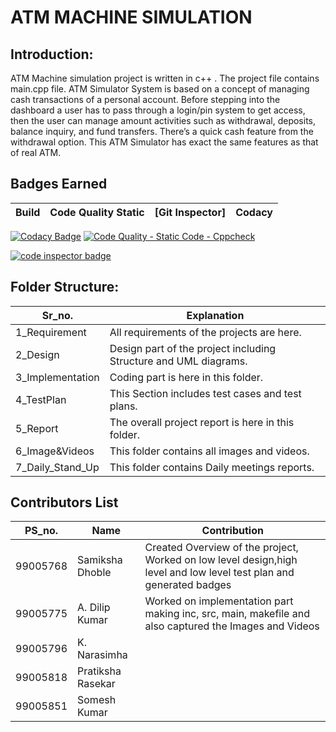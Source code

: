 # ATM MACHINE SIMULATION


## Introduction:

   ATM Machine simulation project is written in c++ . The project file contains main.cpp file. ATM Simulator System is based on a concept of managing cash transactions of a personal account. Before stepping into the dashboard a user has to pass through a login/pin system to get access, then the user can manage amount activities such as withdrawal, deposits, balance inquiry, and fund transfers. There’s a quick cash feature from the withdrawal option. This ATM Simulator has exact the same features as that of real ATM.


## Badges Earned
| Build | Code Quality Static | [Git Inspector] | Codacy | 
|-------|---------------------|-----------------|--------|

[![Codacy Badge](https://api.codacy.com/project/badge/Grade/7ece81ccf29f48829e1e5a4d9ce11fe5)](https://app.codacy.com/gh/samikshadhoble/OOPS_miniproject?utm_source=github.com&utm_medium=referral&utm_content=samikshadhoble/OOPS_miniproject&utm_campaign=Badge_Grade_Settings)  [![Code Quality - Static Code - Cppcheck](https://github.com/samikshadhoble/OOPS_miniproject/actions/workflows/cppcheck.yml/badge.svg)](https://github.com/samikshadhoble/OOPS_miniproject/actions/workflows/cppcheck.yml)

<a href="https://frontend.code-inspector.com/public/user/github/samikshadhoble">
   <img src="https://code-inspector.com/public/badge/user/github/samikshadhoble?style=light" alt="code inspector badge" />
</a>

## Folder Structure:
| Sr_no. | Explanation |
|--------|-------------|
| 1_Requirement| All requirements of the projects are here. |
| 2_Design | Design part of the project including Structure and UML diagrams. |
| 3_Implementation | Coding part is here in this folder. |
| 4_TestPlan | This Section includes test cases and test plans. |
| 5_Report | The overall project report is here in this folder. |
| 6_Image&Videos | This folder contains all images and videos. |
| 7_Daily_Stand_Up | This folder contains Daily meetings reports. |


## Contributors List
| PS_no.   |    Name                      | Contribution                                          |
|----------|------------------------------|-------------------------------------------------------|
| 99005768 | Samiksha Dhoble              | Created Overview of the project, Worked on low level design,high level and low level test plan and generated badges|    
| 99005775 | A. Dilip Kumar               | Worked on implementation part making inc, src, main, makefile and also captured the Images and Videos |      
| 99005796 | K. Narasimha                 |              
| 99005818 | Pratiksha Rasekar            |               
| 99005851 | Somesh Kumar                 |            








